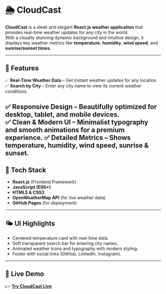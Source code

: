 # 🌦️ CloudCast

**CloudCast** is a sleek and elegant **React.js weather application** that provides real-time weather updates for any city in the world.  
With a visually stunning dynamic background and intuitive design, it displays key weather metrics like **temperature**, **humidity**, **wind speed**, and **sunrise/sunset times**.

---

## 🌟 Features

✅ **Real-Time Weather Data** – Get instant weather updates for any location.  
✅ **Search by City** – Enter any city name to view its current weather conditions.

✅ **Responsive Design** – Beautifully optimized for desktop, tablet, and mobile devices.  
✅ **Clean & Modern UI** – Minimalist typography and smooth animations for a premium experience.
✅ **Detailed Metrics** – Shows temperature, humidity, wind speed, sunrise & sunset.  
---

## 🧠 Tech Stack

- **React.js** (Frontend Framework)  
- **JavaScript (ES6+)**  
- **HTML5 & CSS3**  
- **OpenWeatherMap API** (for live weather data)  
- **GitHub Pages** (for deployment)  

---

## 🌤️ UI Highlights

- Centered temperature card with real-time data.  
- Soft transparent search bar for entering city names.  
- Animated weather icons and typography with modern styling.  
- Footer with social links (GitHub, LinkedIn, Instagram).  

---

## 🚀 Live Demo

👉 [**Try CloudCast Live**](https://affan-30.github.io/cloudcast/)  

